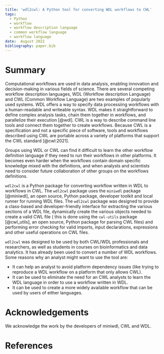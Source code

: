```yaml
---
title: 'wdl2cwl: A Python tool for converting WDL workflows to CWL'
tags:
  - Python
  - workflow
  - workflow description language
  - common workflow language
  - workflow language
date:  August 2022
bibliography: paper.bib
---
```


# Summary

Computational workflows are used in data analysis, enabling innovation and 
decision-making in various fields of science. There are several competing workflow description languages, 
WDL (Workflow description Language) and CWL (Common Workflow Language) are two examples
of popularly used systems. WDL offers a way to specify data processiing workflows with 
a human-readable and writeable syntax. WDL makes it straightforward to define 
complex analysis tasks, chain them together in workflows, and parallelize their execution [@wdl].
CWL is a way to describe command line tools and connect 
them together to create workflows. Because CWL is a specification and not a 
specific piece of software, tools and workflows described using CWL are portable across
a variety of platforms that support the CWL standard [@cwl:2021].

Groups using WDL or CWL can find it difficult to learn the other workflow definition language if they need to run their workflows in other platforms. It becomes even harder when the workflows contain domain specific knowledge mixed with the definitions, and when analysts and scientists need to consider future collaboration of other groups on the workflows definitions.

``wdl2cwl`` is a Python package for converting workflow written in WDL to workflows in CWL.
The ``wdl2cwl`` package uses the ``miniwdl`` package [@miniwdl], an open source, Python package, 
developer toolkit and local runner for running WDL files. The ``wdl2cwl`` package was
designed to provide a class-based and developer-friendly interface for extracting 
the various sections of a WDL file, dynamically create the various objects
needed to create a valid CWL file ( this is done using the ``cwl-utils`` package [@cwl_utils], 
an open source, Python package for parsing CWL files) and performing error checking 
for valid imports, input declarations, expressions and other useful operations on CWL files.

``wdl2cwl`` was designed to be used by both CWL/WDL professionals and researchers, as well
as students in courses on bioinformatics and data analytics. It has already been
used to convert a number of WDL workflows. Some reasons why an analyst might want to use the tool are:
- It can help an analyst to avoid platform dependency issues (like trying to reproduce a WDL workflow on a platform that only allows CWL).
- It can be used to eliminate the need for an CWL analysts to learn the WDL language in order to use a workflow written in WDL.
- It can be used to create a more widely available workflow that can be used by users 
of either languages.

# Acknowledgements

We acknowledge the work by the developers of miniwdl, CWL and WDL.

# References